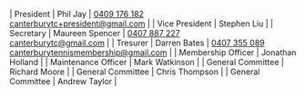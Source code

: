 | President           | Phil Jay         | [0409 176 182](tel:+61409176182)<br/>[canterburytc+president@gmail.com](mailto:canterburytc+president@gmail.com) |
| Vice President      | Stephen Liu      |
| Secretary           | Maureen Spencer  | [0407 887 227](tel:+61407887227)<br/>[canterburytc@gmail.com](mailto:canterburytc@gmail.com) |
| Tresurer            | Darren Bates     | [0407 355 089](tel:+61407355089)<br/>[canterburytennismembership@gmail.com](mailto:canterburytennismembership@gmail.com) |
| Membership Officer  | Jonathan Holland |
| Maintenance Officer | Mark Watkinson   |
| General Committee   | Richard Moore    |
| General Committee   | Chris Thompson   |
| General Committee   | Andrew Taylor    |
